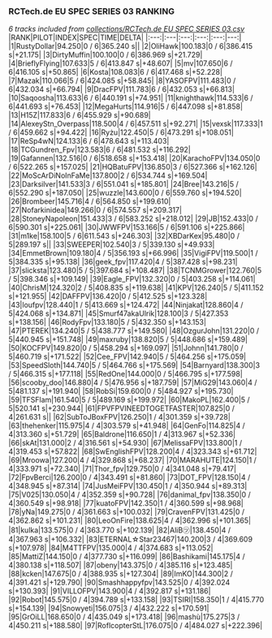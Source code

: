 ### RCTech.de EU SPEC SERIES 03 RANKING
*6 tracks included from [collections/RCTech.de EU SPEC SERIES 03.csv](/collections/RCTech.de%20EU%20SPEC%20SERIES%2003.csv)*
|RANK|PILOT|INDEX|SPEC|TIME|DELTA|
|:---:|:---|:---:|:---:|:---:|---:|
|1|RustyDollar|94.250|0 / 6|365.240 s||
|2|OliHawk|100.183|0 / 6|386.415 s|+21.175|
|3|DirtyMuffin|100.100|0 / 6|386.969 s|+21.729|
|4|BrieflyFlying|107.633|5 / 6|413.847 s|+48.607|
|5|mv|107.650|6 / 6|416.105 s|+50.865|
|6|Kosta|108.083|6 / 6|417.468 s|+52.228|
|7|Mazak|110.066|5 / 6|424.085 s|+58.845|
|8|YASOFPV|111.483|0 / 6|432.034 s|+66.794|
|9|DracFPV|111.783|6 / 6|432.053 s|+66.813|
|10|Saqoosha|113.633|6 / 6|440.191 s|+74.951|
|11|knighthawk|114.533|6 / 6|441.693 s|+76.453|
|12|MegaHurts|114.916|5 / 6|447.098 s|+81.858|
|13|H15Z|117.833|6 / 6|455.929 s|+90.689|
|14|AlexeyStn_Overpass|118.500|4 / 6|457.511 s|+92.271|
|15|vexsk|117.333|1 / 6|459.662 s|+94.422|
|16|Ryżu|122.450|5 / 6|473.291 s|+108.051|
|17|ReSp4wN|124.133|6 / 6|478.643 s|+113.403|
|18|TCGundren_Fpv|123.583|6 / 6|481.532 s|+116.292|
|19|Gafannen|132.516|0 / 6|518.658 s|+153.418|
|20|KarachoFPV|134.050|0 / 6|522.265 s|+157.025|
|21|HQBatuFPV|136.850|3 / 6|527.366 s|+162.126|
|22|MoScArDiNoInFaMe|137.800|2 / 6|534.744 s|+169.504|
|23|Darksilver|141.533|3 / 6|551.041 s|+185.801|
|24|Bree|143.216|5 / 6|552.290 s|+187.050|
|25|wuzzle|143.600|0 / 6|559.760 s|+194.520|
|26|Brombeer|145.716|4 / 6|564.850 s|+199.610|
|27|Nofarkinidea|149.266|0 / 6|574.557 s|+209.317|
|28|StoneyNapoleon|151.433|3 / 6|583.252 s|+218.012|
|29|JB|152.433|0 / 6|590.301 s|+225.061|
|30|JWWFPV|153.166|5 / 6|591.106 s|+225.866|
|31|m1ke|158.100|5 / 6|611.543 s|+246.303|
|32|XBDarKex|95.480|0 / 5|289.197 s||
|33|SWEEPER|102.540|3 / 5|339.130 s|+49.933|
|34|EmmetBrown|109.180|4 / 5|356.193 s|+66.996|
|35|VigiFPV|119.500|1 / 5|384.335 s|+95.138|
|36|geek_fpv|117.420|4 / 5|387.428 s|+98.231|
|37|slicksta|123.480|5 / 5|397.684 s|+108.487|
|38|TCNMGrower|122.760|5 / 5|398.346 s|+109.149|
|39|Eagle_FPV|132.320|0 / 5|403.258 s|+114.061|
|40|ChrisM|124.320|2 / 5|408.835 s|+119.638|
|41|KPV|126.240|5 / 5|411.152 s|+121.955|
|42|DAFFPV|136.420|0 / 5|412.525 s|+123.328|
|43|loufpv|128.440|1 / 5|413.669 s|+124.472|
|44|Ninjakat|128.860|4 / 5|424.068 s|+134.871|
|45|Smurf47akaUlrik|128.100|3 / 5|427.353 s|+138.156|
|46|RodyFpv|133.180|5 / 5|432.350 s|+143.153|
|47|PTEREK|134.240|5 / 5|438.777 s|+149.580|
|48|OzgurJohn|131.220|0 / 5|440.945 s|+151.748|
|49|maxruby|138.820|5 / 5|448.686 s|+159.489|
|50|KOCFPV|149.820|0 / 5|458.294 s|+169.097|
|51|Johnn|141.780|0 / 5|460.719 s|+171.522|
|52|Cee_FPV|142.940|5 / 5|464.256 s|+175.059|
|53|SpeedSloth|144.740|5 / 5|464.766 s|+175.569|
|54|Barnyard|138.300|3 / 5|466.315 s|+177.118|
|55|RedOne|144.000|0 / 5|466.795 s|+177.598|
|56|scooby_doo|146.880|4 / 5|476.956 s|+187.759|
|57|MiG29|143.060|4 / 5|481.137 s|+191.940|
|58|RobSi|159.600|0 / 5|484.927 s|+195.730|
|59|TFSFlam|161.540|5 / 5|489.169 s|+199.972|
|60|MakoPL|162.400|5 / 5|520.141 s|+230.944|
|61|FPVFPVINEEDTOGETFASTER|107.825|0 / 4|261.631 s||
|62|SubToJBoxFPV|126.250|1 / 4|301.359 s|+39.728|
|63|thehenker|115.975|4 / 4|303.579 s|+41.948|
|64|GenFo|114.825|4 / 4|313.360 s|+51.729|
|65|Baldrone|116.650|1 / 4|313.967 s|+52.336|
|66|skAt|131.000|2 / 4|316.561 s|+54.930|
|67|MelissaFPV|133.800|1 / 4|319.453 s|+57.822|
|68|SwEnglishFPV|128.200|4 / 4|323.343 s|+61.712|
|69|Mroowa|127.200|4 / 4|329.868 s|+68.237|
|70|MARAHUTE|124.150|1 / 4|333.971 s|+72.340|
|71|Thor_fpv|129.750|0 / 4|341.048 s|+79.417|
|72|FpvBerci|126.200|0 / 4|343.491 s|+81.860|
|73|DOT_FPV|128.150|4 / 4|348.945 s|+87.314|
|74|JusMeiFPV|130.450|1 / 4|350.944 s|+89.313|
|75|V025|130.050|4 / 4|352.359 s|+90.728|
|76|danimal_fpv|138.350|0 / 4|360.549 s|+98.918|
|77|kuatoFPV|142.350|1 / 4|360.599 s|+98.968|
|78|yNa|149.275|0 / 4|361.663 s|+100.032|
|79|CravenFPV|131.425|0 / 4|362.862 s|+101.231|
|80|LeoOnFire|138.625|4 / 4|362.996 s|+101.365|
|81|kulka|133.575|0 / 4|363.770 s|+102.139|
|82|AliB㋡|138.450|4 / 4|367.963 s|+106.332|
|83|ETERNAL☆Star23467|140.200|3 / 4|369.609 s|+107.978|
|84|M4TTFPV|135.000|4 / 4|374.683 s|+113.052|
|85|MattiZ|144.150|0 / 4|377.730 s|+116.099|
|86|Bashikami|145.175|4 / 4|380.138 s|+118.507|
|87|obeny|143.375|0 / 4|385.116 s|+123.485|
|88|kcken|147.675|0 / 4|388.935 s|+127.304|
|89|ImKO|144.300|2 / 4|391.421 s|+129.790|
|90|Smashhappyfpv|143.525|0 / 4|392.024 s|+130.393|
|91|VILLOFPV|143.900|4 / 4|392.817 s|+131.186|
|92|Robot|145.575|0 / 4|394.789 s|+133.158|
|93|TSIRI|158.350|1 / 4|415.770 s|+154.139|
|94|Snowyeti|156.075|3 / 4|432.222 s|+170.591|
|95|GrOiLL|168.650|0 / 4|435.049 s|+173.418|
|96|mashù|175.275|3 / 4|450.211 s|+188.580|
|97|RoflcopterStL|176.075|0 / 4|484.027 s|+222.396|
